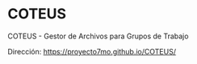 # COTEUS
COTEUS - Gestor de Archivos para Grupos de Trabajo

Dirección: https://proyecto7mo.github.io/COTEUS/
